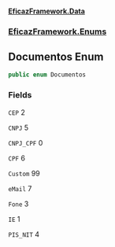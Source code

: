 #### [EficazFramework.Data](EficazFrameworkData.md 'EficazFramework Data')
### [EficazFramework.Enums](EficazFrameworkData.md#EficazFramework.Enums 'EficazFramework.Enums')

## Documentos Enum

```csharp
public enum Documentos
```
### Fields

<a name='EficazFramework.Enums.Documentos.CEP'></a>

`CEP` 2

<a name='EficazFramework.Enums.Documentos.CNPJ'></a>

`CNPJ` 5

<a name='EficazFramework.Enums.Documentos.CNPJ_CPF'></a>

`CNPJ_CPF` 0

<a name='EficazFramework.Enums.Documentos.CPF'></a>

`CPF` 6

<a name='EficazFramework.Enums.Documentos.Custom'></a>

`Custom` 99

<a name='EficazFramework.Enums.Documentos.eMail'></a>

`eMail` 7

<a name='EficazFramework.Enums.Documentos.Fone'></a>

`Fone` 3

<a name='EficazFramework.Enums.Documentos.IE'></a>

`IE` 1

<a name='EficazFramework.Enums.Documentos.PIS_NIT'></a>

`PIS_NIT` 4